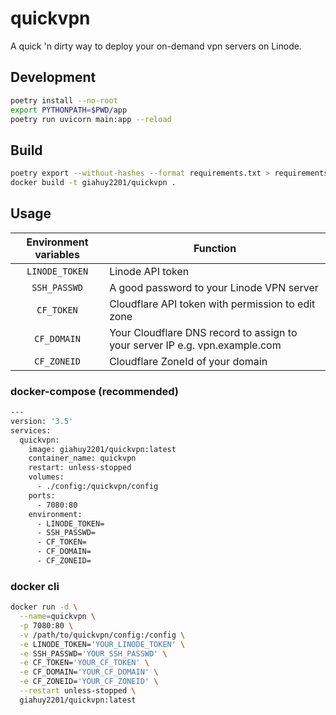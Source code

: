 # quickvpn

A quick 'n dirty way to deploy your on-demand vpn servers on Linode.
## Development
```bash
poetry install --no-root
export PYTHONPATH=$PWD/app
poetry run uvicorn main:app --reload
```

## Build
```bash
poetry export --without-hashes --format requirements.txt > requirements.txt
docker build -t giahuy2201/quickvpn .
```

## Usage
| Environment variables | Function |
| :----: | --- |
| `LINODE_TOKEN` | Linode API token |
| `SSH_PASSWD` | A good password to your Linode VPN server |
| `CF_TOKEN` | Cloudflare API token with permission to edit zone |
| `CF_DOMAIN` | Your Cloudflare DNS record to assign to your server IP e.g. vpn.example.com |
| `CF_ZONEID` | Cloudflare ZoneId of your domain |
### docker-compose (recommended)
```bash
---
version: '3.5'
services:
  quickvpn:
    image: giahuy2201/quickvpn:latest
    container_name: quickvpn
    restart: unless-stopped
    volumes:
      - ./config:/quickvpn/config
    ports:
      - 7080:80
    environment:
      - LINODE_TOKEN=
      - SSH_PASSWD=
      - CF_TOKEN=
      - CF_DOMAIN=
      - CF_ZONEID=
```
### docker cli
```bash
docker run -d \
  --name=quickvpn \
  -p 7080:80 \
  -v /path/to/quickvpn/config:/config \
  -e LINODE_TOKEN='YOUR_LINODE_TOKEN' \
  -e SSH_PASSWD='YOUR_SSH_PASSWD' \
  -e CF_TOKEN='YOUR_CF_TOKEN' \
  -e CF_DOMAIN='YOUR_CF_DOMAIN' \
  -e CF_ZONEID='YOUR_CF_ZONEID' \
  --restart unless-stopped \
  giahuy2201/quickvpn:latest
```
